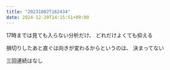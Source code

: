 ```yaml
---
title: "20231002T162434"
date: 2024-12-20T14:15:51+09:00
---
```

17時までは見ても入らない分析だけ、
どれだけよくても抑える

損切りしたあと直ぐは向きが変わるからというのは、
決まってない

三回連続はなし
